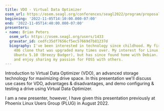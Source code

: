 ```yaml
---
title: VDO - Virtual Data Optimizer
osem_url: https://osem.seagl.org/conferences/seagl2022/program/proposals/906
beginning: '2022-11-05T14:10:00.000-07:00'
end: '2022-11-05T14:40:00.000-07:00'
presenters:
- name: Brian Peters
  osem_url: https://osem.seagl.org/users/1433
  gravatar_id: cedfc35df7656cf5ec57669d7b81237d
  biography: I've been interested in technology since childhood. My first PC was a
    486 clone that was upgraded many times over. My interest for Linux started with
    Ubuntu 5.10 (Breezy Badger), but has since found home with Debian. I'm RHCSA certified
    and enjoy sharing my passion for FOSS with others.
---
```


Introduction to Virtual Data Optimizer (VDO), an advanced storage technology for maximizing drive space. In this presentation we'll discuss use cases for VDO, advantages & disadvantages, and demo configuring & testing a drive using Virtual Data Optimizer.

I am a new presenter, however, I have given this presentation previously at Phoenix Linux Users Group (PLUG) in August 2022.
